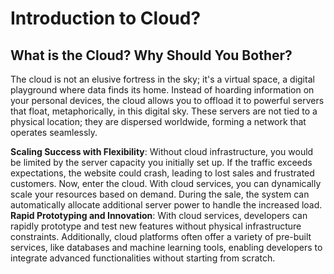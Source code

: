 # Introduction to Cloud?
## What is the Cloud? Why Should You Bother?
The cloud is not an elusive fortress in the sky; it's a virtual space, a digital playground where data finds its home. Instead of hoarding information on your personal devices, the cloud allows you to offload it to powerful servers that float, metaphorically, in this digital sky. These servers are not tied to a physical location; they are dispersed worldwide, forming a network that operates seamlessly.  

**Scaling Success with Flexibility**: Without cloud infrastructure, you would be limited by the server capacity you initially set up. If the traffic exceeds expectations, the website could crash, leading to lost sales and frustrated customers. Now, enter the cloud. With cloud services, you can dynamically scale your resources based on demand. During the sale, the system can automatically allocate additional server power to handle the increased load. **Rapid Prototyping and Innovation**: With cloud services, developers can rapidly prototype and test new features without physical infrastructure constraints. Additionally, cloud platforms often offer a variety of pre-built services, like databases and machine learning tools, enabling developers to integrate advanced functionalities without starting from scratch. 
